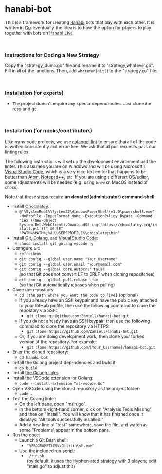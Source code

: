 # hanabi-bot

This is a framework for creating [Hanabi](https://boardgamegeek.com/boardgame/98778/hanabi) bots that play with each other. It is written in [Go](https://golang.org/). Eventually, the idea is to have the option for players to play together with bots on [Hanabi Live](https://github.com/Zamiell/hanabi-live).

<br />

### Instructions for Coding a New Strategy

Copy the "strategy_dumb.go" file and rename it to "strategy_whatever.go". Fill in all of the functions. Then, add `whateverInit()` to the "strategy.go" file.

<br />

### Installation (for experts)

* The project doesn't require any special dependencies. Just clone the repo and go.

<br />

### Installation (for noobs/contributors)

Like many code projects, we use [golangci-lint](https://github.com/golangci/golangci-lint) to ensure that all of the code is written consistently and error-free. We ask that all pull requests pass our linting rules.

The following instructions will set up the development environment and the linter. This assumes you are on Windows and will be using Microsoft's [Visual Studio Code](https://code.visualstudio.com/), which is a very nice text editor that happens to be better than [Atom](https://atom.io/), [Notepad++](https://notepad-plus-plus.org/), etc. If you are using a different OS/editor, some adjustments will be needed (e.g. using `brew` on MacOS instead of `choco`).

Note that these steps require **an elevated (administrator) command-shell**.

* Install [Chocolatey](https://chocolatey.org/):
  * `@"%SystemRoot%\System32\WindowsPowerShell\v1.0\powershell.exe" -NoProfile -InputFormat None -ExecutionPolicy Bypass -Command "iex ((New-Object System.Net.WebClient).DownloadString('https://chocolatey.org/install.ps1'))" && SET "PATH=%PATH%;%ALLUSERSPROFILE%\chocolatey\bin"`
* Install [Git](https://git-scm.com/), [Golang](https://golang.org/), and [Visual Studio Code](https://code.visualstudio.com/):
  * `choco install git golang vscode -y`
* Configure Git:
  * `refreshenv`
  * `git config --global user.name "Your_Username"`
  * `git config --global user.email "your@email.com"`
  * `git config --global core.autocrlf false` <br />
  (so that Git does not convert LF to CRLF when cloning repositories)
  * `git config --global pull.rebase true` <br />
  (so that Git automatically rebases when pulling)
* Clone the repository:
  * `cd [the path where you want the code to live]` (optional)
  * If you already have an SSH keypair and have the public key attached to your GitHub profile, then use the following command to clone the repostory via SSH:
    * `git clone git@github.com:Zamiell/hanabi-bot.git`
  * If you do not already have an SSH keypair, then use the following command to clone the repository via HTTPS:
    * `git clone https://github.com/Zamiell/hanabi-bot.git`
  * Or, if you are doing development work, then clone your forked version of the repository. For example:
    * `git clone https://github.com/[Your_Username]/hanabi-bot.git`
* Enter the cloned repository:
  * `cd hanabi-bot`
* Install the Golang project dependencies and build it:
  * `go build`
* Install [the Golang linter](https://golangci-lint.run/usage/install/#local-installation).
* Install the VSCode extension for Golang:
  * `code --install-extension "ms-vscode.Go"`
* Open VSCode using the cloned repository as the project folder:
  * `code .`
* Test the Golang linter:
  * On the left pane, open "main.go".
  * In the bottom-right-hand corner, click on "Analysis Tools Missing" and then on "Install". You will know that it has finished once it displays: "All tools successfully installed."
  * Add a new line of "test" somewhere, save the file, and watch as some "Problems" appear in the bottom pane.
* Run the code:
  * Launch a Git Bash shell:
    * `"%PROGRAMFILES%\Git\bin\sh.exe"`
  * Use the included run script:
    * `./run.sh` <br />
    (by default, it uses the Hyphen-ated strategy with 3 players; edit "main.go" to adjust this)
